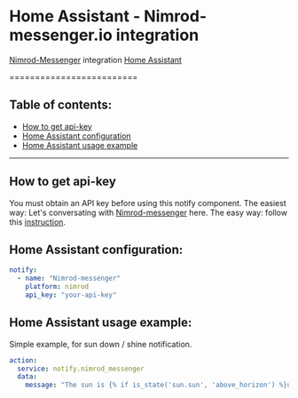 # Home Assistant - Nimrod-messenger.io integration
[Nimrod-Messenger](https://https://www.nimrod-messenger.io/) integration [Home Assistant](https://www.home-assistant.io/)

=========================
## Table of contents:
- [How to get api-key](#how-to-get-api-key)
- [Home Assistant configuration](#home-assinstant-configuration)
- [Home Assistant usage example](#home-assistant-usage-example)

------------
## How to get api-key
You must obtain an API key before using this notify component. The easiest way: Let's conversating with [Nimrod-messenger](https://m.me/251459615313202) here. The easy way: follow this [instruction](https://www.nimrod-messenger.io/).

## Home Assistant configuration:
```yaml
notify:
  - name: "Nimrod-messenger"
    platform: nimrod
    api_key: "your-api-key"
```

## Home Assistant usage example:
Simple example, for sun down / shine notification.
```yaml
action:
  service: notify.nimrod_messenger
  data:
    message: "The sun is {% if is_state('sun.sun', 'above_horizon') %}up{% else %}down{% endif %}!"
```
